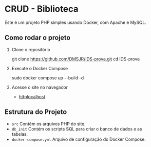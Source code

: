 # CRUD - Biblioteca

Este é um projeto PHP simples usando Docker, com Apache e MySQL.

## Como rodar o projeto

1. Clone o repositório
    
    git clone https://github.com/DMSJR/IDS-prova.git
    cd IDS-prova
    

2. Execute o Docker Compose
   
    sudo docker compose up --build -d
   

3. Acesse o site no navegador
    - [httplocalhost](httplocalhost)

## Estrutura do Projeto

- `src` Contém os arquivos PHP do site.
- `db_init` Contém os scripts SQL para criar o banco de dados e as tabelas.
- `docker-compose.yml` Arquivo de configuração do Docker Compose.

